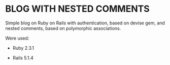 # BLOG WITH NESTED COMMENTS

Simple blog on Ruby on Rails with authentication, based on devise gem, and nested comments, based on polymorphic associations.

Were used:

* Ruby 2.3.1

* Rails 5.1.4
